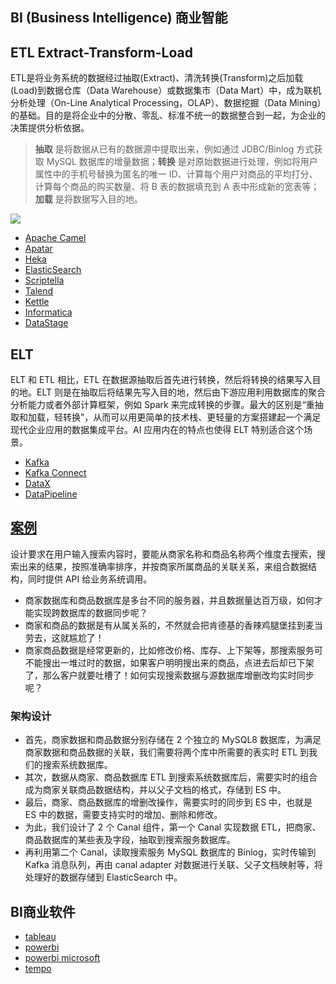 BI (Business Intelligence) 商业智能
------------------

## ETL Extract-Transform-Load
ETL是将业务系统的数据经过抽取(Extract)、清洗转换(Transform)之后加载(Load)到数据仓库（Data Warehouse）或数据集市（Data Mart）中，成为联机分析处理（On-Line Analytical Processing，OLAP）、数据挖掘（Data Mining）的基础。目的是将企业中的分散、零乱、标准不统一的数据整合到一起，为企业的决策提供分析依据。
> **抽取** 是将数据从已有的数据源中提取出来，例如通过 JDBC/Binlog 方式获取 MySQL 数据库的增量数据；**转换** 是对原始数据进行处理，例如将用户属性中的手机号替换为匿名的唯一 ID、计算每个用户对商品的平均打分、计算每个商品的购买数量、将 B 表的数据填充到 A 表中形成新的宽表等；**加载** 是将数据写入目的地。

![](../assets/img/ETL-ELT.png)

* [Apache Camel](http://camel.apache.org/)
* [Apatar](http://apatar.com/)
* [Heka](http://hekad.readthedocs.io)
* [ElasticSearch](https://www.elastic.co/products/logstash)
* [Scriptella](http://scriptella.org/)
* [Talend](http://www.talend.com/)
* [Kettle](https://github.com/pentaho/pentaho-kettle)
* [Informatica](https://www.informatica.com/)
* [DataStage](https://www.ibm.com/products/infosphere-datastage)


## ELT
ELT 和 ETL 相比，ETL 在数据源抽取后首先进行转换，然后将转换的结果写入目的地。ELT 则是在抽取后将结果先写入目的地，然后由下游应用利用数据库的聚合分析能力或者外部计算框架，例如 Spark 来完成转换的步骤。最大的区别是“重抽取和加载，轻转换”，从而可以用更简单的技术栈、更轻量的方案搭建起一个满足现代企业应用的数据集成平台。AI 应用内在的特点也使得 ELT 特别适合这个场景。

* [Kafka](https://cwiki.apache.org/confluence/display/KAFKA/Ecosystem)
* [Kafka Connect](https://docs.confluent.io/current/connect/index.html)
* [DataX](https://github.com/alibaba/DataX)
* [DataPipeline](https://www.datapipeline.com/)


## [案例](https://mp.weixin.qq.com/s?__biz=MjM5ODI5Njc2MA==&mid=2655830097&idx=1&sn=a637be12d879ab6f43bc35a74cdc70c6)
设计要求在用户输入搜索内容时，要能从商家名称和商品名称两个维度去搜索，搜索出来的结果，按照准确率排序，并按商家所属商品的关联关系，来组合数据结构，同时提供 API 给业务系统调用。  
* 商家数据库和商品数据库是多台不同的服务器，并且数据量达百万级，如何才能实现跨数据库的数据同步呢？
* 商家和商品的数据是有从属关系的，不然就会把肯德基的香辣鸡腿堡挂到麦当劳去，这就尴尬了！
* 商家商品数据是经常更新的，比如修改价格、库存、上下架等，那搜索服务可不能搜出一堆过时的数据，如果客户明明搜出来的商品，点进去后却已下架了，那么客户就要吐槽了！如何实现搜索数据与源数据库增删改均实时同步呢？
### 架构设计
* 首先，商家数据和商品数据分别存储在 2 个独立的 MySQL8 数据库，为满足商家数据和商品数据的关联，我们需要将两个库中所需要的表实时 ETL 到我们的搜索系统数据库。
* 其次，数据从商家、商品数据库 ETL 到搜索系统数据库后，需要实时的组合成为商家关联商品数据结构，并以父子文档的格式，存储到 ES 中。
* 最后，商家、商品数据库的增删改操作，需要实时的同步到 ES 中，也就是 ES 中的数据，需要支持实时的增加、删除和修改。
* 为此，我们设计了 2 个 Canal 组件，第一个 Canal 实现数据 ETL，把商家、商品数据库的某些表及字段，抽取到搜索服务数据库。
* 再利用第二个 Canal，读取搜索服务 MySQL 数据库的 Binlog，实时传输到 Kafka 消息队列，再由 canal adapter 对数据进行关联、父子文档映射等，将处理好的数据存储到 ElasticSearch 中。

## BI商业软件
* [tableau](https://www.tableau.com/)
* [powerbi](http://www.powerbi.com.cn/)
* [powerbi microsoft](https://powerbi.microsoft.com/)
* [tempo](http://www.meritdata.com.cn/)
